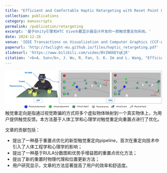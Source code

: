 ```yaml
---
title: "Efficient and Comfortable Haptic Retargeting with Reset Point Optimization"
collection: publications
category: manuscripts
permalink: /publication/retargeting
excerpt: '基于Unity引擎和HTC Vive头戴显示器设计开发的一款触觉重定向系统。'
date: 2024-12-26
venue: 'IEEE Transactions on Visualization and Computer Graphics (CCF-A,SCI-1区)'
paperurl: 'http://twilight-mu.github.io/files/haptic_retargeting.pdf'
slidesurl: 'https://www.bilibili.com/video/BV1N86EYqEjR'
citation: '<b>A. Sun</b>, J. Wu, R. Fan, S. K. Im and L. Wang, "Efficient and Comfortable Haptic Retargeting With Reset Point Optimization," in IEEE Transactions on Visualization and Computer Graphics, doi: 10.1109/TVCG.2024.3523042. '
---
```

<img src='/images/hp_head.png'>
触觉重定向是指通过视觉欺骗的方式将多个虚拟物体映射到一个真实物体上，为用户提供触觉反馈。本方法基于人体工学和心理学对触觉重定向重置点进行了优化。

文章的贡献包括：
* 提出了一种基于重置点优化的新型触觉重定向pipeline，首次在重定向技术中引入了人体工程学和心理学的影响；
* 提出了一种基于RULA分数图和优势手增益图的重置点优化方法；
* 提出了新的重置时物理代理和位置更新方法；
* 用户研究显示，文章的方法显著提高了用户的效率和舒适度。
